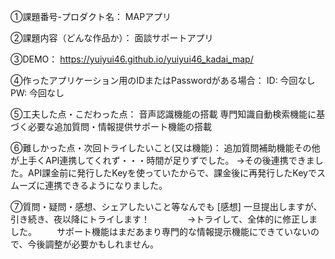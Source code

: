 ①課題番号-プロダクト名：
MAPアプリ

②課題内容（どんな作品か）：
面談サポートアプリ

③DEMO：
https://yuiyui46.github.io/yuiyui46_kadai_map/

④作ったアプリケーション用のIDまたはPasswordがある場合：
ID: 今回なし
PW: 今回なし

⑤工夫した点・こだわった点：
音声認識機能の搭載
専門知識自動検索機能に基づく必要な追加質問・情報提供サポート機能の搭載

⑥難しかった点・次回トライしたいこと(又は機能)：
追加質問補助機能その他が上手くAPI連携してくれず・・・時間が足りずでした。
→その後連携できました。API課金前に発行したKeyを使っていたからで、課金後に再発行したKeyでスムーズに連携できるようになりました。

⑦質問・疑問・感想、シェアしたいこと等なんでも
[感想] 一旦提出しますが、引き続き、夜以降にトライします！
　　　　→トライして、全体的に修正しました。
    　　サポート機能はまだあまり専門的な情報提示機能にできていないので、今後調整が必要かもしれません。
